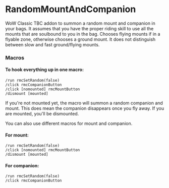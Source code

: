 # RandomMountAndCompanion

WoW Classic TBC addon to summon a random mount and companion in your bags. It assumes that you have the proper riding skill to use all the mounts that are soulbound to you in the bag. Chooses flying mounts if in a flyable zone, otherwise chooses a ground mount. It does not distinguish between slow and fast ground/flying mounts.

### Macros

#### To hook everything up in one macro:

```
/run rmcSetRandom(false)
/click rmcCompanionButton
/click [nomounted] rmcMountButton
/dismount [mounted]
```
If you're not mounted yet, the macro will summon a random companion and mount. This does mean the companion disappears once you fly away. If you are mounted, you'll be dismounted.

You can also use different macros for mount and companion.

#### For mount:
```
/run rmcSetRandom(false)
/click [nomounted] rmcMountButton
/dismount [mounted]
```

#### For companion:
```
/run rmcSetRandom(false)
/click rmcCompanionButton
```

